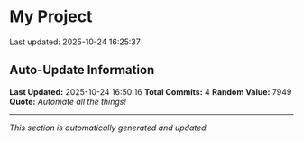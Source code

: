 # My Project


Last updated: 2025-10-24 16:25:37











































































































































































































































































































































































































## Auto-Update Information

**Last Updated:** 2025-10-24 16:50:16
**Total Commits:** 4
**Random Value:** 7949
**Quote:** _Automate all the things!_

---
_This section is automatically generated and updated._